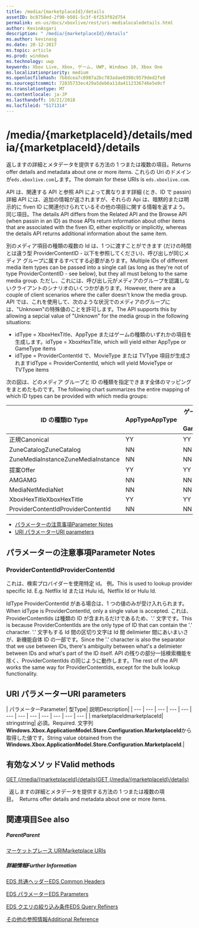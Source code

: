```yaml
---
title: /media/{marketplaceId}/details
assetID: bc8758ed-2f90-b501-5c3f-6f253f02d754
permalink: en-us/docs/xboxlive/rest/uri-medialocaledetails.html
author: KevinAsgari
description: " /media/{marketplaceId}/details"
ms.author: kevinasg
ms.date: 20-12-2017
ms.topic: article
ms.prod: windows
ms.technology: uwp
keywords: Xbox Live, Xbox, ゲーム, UWP, Windows 10, Xbox One
ms.localizationpriority: medium
ms.openlocfilehash: 7b8dcea7c0987a2bc783adae0398c9579ded2fe8
ms.sourcegitcommit: 72835733ec429a5deb6a11da4112336746e5e9cf
ms.translationtype: MT
ms.contentlocale: ja-JP
ms.lasthandoff: 10/21/2018
ms.locfileid: "5171314"
---
```

# <a name="mediamarketplaceiddetails"></a><span data-ttu-id="1d24d-104">/media/{marketplaceId}/details</span><span class="sxs-lookup"><span data-stu-id="1d24d-104">/media/{marketplaceId}/details</span></span>
<span data-ttu-id="1d24d-105">返しますの詳細とメタデータを提供する方法の 1 つまたは複数の項目。</span><span class="sxs-lookup"><span data-stu-id="1d24d-105">Returns offer details and metadata about one or more items.</span></span> <span data-ttu-id="1d24d-106">これらの Uri のドメインが`eds.xboxlive.com`します。</span><span class="sxs-lookup"><span data-stu-id="1d24d-106">The domain for these URIs is `eds.xboxlive.com`.</span></span>
 
<span data-ttu-id="1d24d-107">API は、関連する API と参照 API によって異なります詳細 (とき、ID で passin) 詳細 API には、追加の情報が返されますが、それらの Api は、暗黙的または明示的に fiven ID に関連付けられているその他の項目に関する情報を返すよう。同じ項目。</span><span class="sxs-lookup"><span data-stu-id="1d24d-107">The details API differs from the Related API and the Browse API (when passin in an ID) as those APIs return information about other items that are associated with the fiven ID, either explicitly or implicitly, whereas the details API returns additional information about the same item.</span></span>
 
<span data-ttu-id="1d24d-108">別のメディア項目の種類の複数の Id は、1 つに渡すことができます (だけの時間とは違う型 ProviderContentID - 以下を参照してください)、呼び出しが同じメディア グループに属するすべてする必要があります。</span><span class="sxs-lookup"><span data-stu-id="1d24d-108">Multiple IDs of different media item types can be passed into a single call (as long as they're not of type ProviderContentID - see below), but they all must belong to the same media group.</span></span> <span data-ttu-id="1d24d-109">ただし、これには、呼び出し元がメディアのグループを認識しないクライアントのシナリオのいくつかがあります。</span><span class="sxs-lookup"><span data-stu-id="1d24d-109">However, there are a couple of client scenarios where the caller doesn't know the media group.</span></span> <span data-ttu-id="1d24d-110">API では、これを使用して、次のような状況でのメディアのグループには、"Unknown"の特殊値のことを許可します。</span><span class="sxs-lookup"><span data-stu-id="1d24d-110">The API supports this by allowing a sepcial value of "Unknown" for the media group in the following situations:</span></span>
 
   * <span data-ttu-id="1d24d-111">idType = XboxHexTitle、AppType またはゲームの種類のいずれかの項目を生成します。</span><span class="sxs-lookup"><span data-stu-id="1d24d-111">idType = XboxHexTitle, which will yield either AppType or GameType items</span></span>
   * <span data-ttu-id="1d24d-112">idType = ProviderContentId で、MovieType または TVType 項目が生成されます</span><span class="sxs-lookup"><span data-stu-id="1d24d-112">idType = ProviderContentId, which will yield MovieType or TVType items</span></span>
  
<span data-ttu-id="1d24d-113">次の図は、どのメディア グループと ID の種類を指定できます全体のマッピングをまとめたものです。</span><span class="sxs-lookup"><span data-stu-id="1d24d-113">The following chart summarizes the entire mapping of which ID types can be provided with which media groups:</span></span>
 
| <span data-ttu-id="1d24d-114">ID の種類</span><span class="sxs-lookup"><span data-stu-id="1d24d-114">ID Type</span></span>| <span data-ttu-id="1d24d-115">AppType</span><span class="sxs-lookup"><span data-stu-id="1d24d-115">AppType</span></span>| <span data-ttu-id="1d24d-116">ゲームの種類</span><span class="sxs-lookup"><span data-stu-id="1d24d-116">GameType</span></span>| <span data-ttu-id="1d24d-117">MovieType</span><span class="sxs-lookup"><span data-stu-id="1d24d-117">MovieType</span></span>| <span data-ttu-id="1d24d-118">MusicArtistType</span><span class="sxs-lookup"><span data-stu-id="1d24d-118">MusicArtistType</span></span>| <span data-ttu-id="1d24d-119">MusicType</span><span class="sxs-lookup"><span data-stu-id="1d24d-119">MusicType</span></span>| <span data-ttu-id="1d24d-120">TVType</span><span class="sxs-lookup"><span data-stu-id="1d24d-120">TVType</span></span>| <span data-ttu-id="1d24d-121">WebVideoType</span><span class="sxs-lookup"><span data-stu-id="1d24d-121">WebVideoType</span></span>| <span data-ttu-id="1d24d-122">Unknown</span><span class="sxs-lookup"><span data-stu-id="1d24d-122">Unknown</span></span>| 
| --- | --- | --- | --- | --- | --- | --- | --- | --- | 
| <span data-ttu-id="1d24d-123">正規</span><span class="sxs-lookup"><span data-stu-id="1d24d-123">Canonical</span></span>| <span data-ttu-id="1d24d-124">Y</span><span class="sxs-lookup"><span data-stu-id="1d24d-124">Y</span></span>| <span data-ttu-id="1d24d-125">Y</span><span class="sxs-lookup"><span data-stu-id="1d24d-125">Y</span></span>| <span data-ttu-id="1d24d-126">Y</span><span class="sxs-lookup"><span data-stu-id="1d24d-126">Y</span></span>| <span data-ttu-id="1d24d-127">Y</span><span class="sxs-lookup"><span data-stu-id="1d24d-127">Y</span></span>| <span data-ttu-id="1d24d-128">Y</span><span class="sxs-lookup"><span data-stu-id="1d24d-128">Y</span></span>| <span data-ttu-id="1d24d-129">Y</span><span class="sxs-lookup"><span data-stu-id="1d24d-129">Y</span></span>| <span data-ttu-id="1d24d-130">Y</span><span class="sxs-lookup"><span data-stu-id="1d24d-130">Y</span></span>| <span data-ttu-id="1d24d-131">N</span><span class="sxs-lookup"><span data-stu-id="1d24d-131">N</span></span>| 
| <span data-ttu-id="1d24d-132">ZuneCatalog</span><span class="sxs-lookup"><span data-stu-id="1d24d-132">ZuneCatalog</span></span>| <span data-ttu-id="1d24d-133">N</span><span class="sxs-lookup"><span data-stu-id="1d24d-133">N</span></span>| <span data-ttu-id="1d24d-134">N</span><span class="sxs-lookup"><span data-stu-id="1d24d-134">N</span></span>| <span data-ttu-id="1d24d-135">Y</span><span class="sxs-lookup"><span data-stu-id="1d24d-135">Y</span></span>| <span data-ttu-id="1d24d-136">Y</span><span class="sxs-lookup"><span data-stu-id="1d24d-136">Y</span></span>| <span data-ttu-id="1d24d-137">Y</span><span class="sxs-lookup"><span data-stu-id="1d24d-137">Y</span></span>| <span data-ttu-id="1d24d-138">Y</span><span class="sxs-lookup"><span data-stu-id="1d24d-138">Y</span></span>| <span data-ttu-id="1d24d-139">N</span><span class="sxs-lookup"><span data-stu-id="1d24d-139">N</span></span>| <span data-ttu-id="1d24d-140">N</span><span class="sxs-lookup"><span data-stu-id="1d24d-140">N</span></span>| 
| <span data-ttu-id="1d24d-141">ZuneMediaInstance</span><span class="sxs-lookup"><span data-stu-id="1d24d-141">ZuneMediaInstance</span></span>| <span data-ttu-id="1d24d-142">N</span><span class="sxs-lookup"><span data-stu-id="1d24d-142">N</span></span>| <span data-ttu-id="1d24d-143">N</span><span class="sxs-lookup"><span data-stu-id="1d24d-143">N</span></span>| <span data-ttu-id="1d24d-144">Y</span><span class="sxs-lookup"><span data-stu-id="1d24d-144">Y</span></span>| <span data-ttu-id="1d24d-145">N</span><span class="sxs-lookup"><span data-stu-id="1d24d-145">N</span></span>| <span data-ttu-id="1d24d-146">Y</span><span class="sxs-lookup"><span data-stu-id="1d24d-146">Y</span></span>| <span data-ttu-id="1d24d-147">Y</span><span class="sxs-lookup"><span data-stu-id="1d24d-147">Y</span></span>| <span data-ttu-id="1d24d-148">N</span><span class="sxs-lookup"><span data-stu-id="1d24d-148">N</span></span>| <span data-ttu-id="1d24d-149">N</span><span class="sxs-lookup"><span data-stu-id="1d24d-149">N</span></span>| 
| <span data-ttu-id="1d24d-150">提案</span><span class="sxs-lookup"><span data-stu-id="1d24d-150">Offer</span></span>| <span data-ttu-id="1d24d-151">Y</span><span class="sxs-lookup"><span data-stu-id="1d24d-151">Y</span></span>| <span data-ttu-id="1d24d-152">Y</span><span class="sxs-lookup"><span data-stu-id="1d24d-152">Y</span></span>| <span data-ttu-id="1d24d-153">Y</span><span class="sxs-lookup"><span data-stu-id="1d24d-153">Y</span></span>| <span data-ttu-id="1d24d-154">N</span><span class="sxs-lookup"><span data-stu-id="1d24d-154">N</span></span>| <span data-ttu-id="1d24d-155">Y</span><span class="sxs-lookup"><span data-stu-id="1d24d-155">Y</span></span>| <span data-ttu-id="1d24d-156">Y</span><span class="sxs-lookup"><span data-stu-id="1d24d-156">Y</span></span>| <span data-ttu-id="1d24d-157">N</span><span class="sxs-lookup"><span data-stu-id="1d24d-157">N</span></span>| <span data-ttu-id="1d24d-158">N</span><span class="sxs-lookup"><span data-stu-id="1d24d-158">N</span></span>| 
| <span data-ttu-id="1d24d-159">AMG</span><span class="sxs-lookup"><span data-stu-id="1d24d-159">AMG</span></span>| <span data-ttu-id="1d24d-160">N</span><span class="sxs-lookup"><span data-stu-id="1d24d-160">N</span></span>| <span data-ttu-id="1d24d-161">N</span><span class="sxs-lookup"><span data-stu-id="1d24d-161">N</span></span>| <span data-ttu-id="1d24d-162">N</span><span class="sxs-lookup"><span data-stu-id="1d24d-162">N</span></span>| <span data-ttu-id="1d24d-163">N</span><span class="sxs-lookup"><span data-stu-id="1d24d-163">N</span></span>| <span data-ttu-id="1d24d-164">Y</span><span class="sxs-lookup"><span data-stu-id="1d24d-164">Y</span></span>| <span data-ttu-id="1d24d-165">N</span><span class="sxs-lookup"><span data-stu-id="1d24d-165">N</span></span>| <span data-ttu-id="1d24d-166">N</span><span class="sxs-lookup"><span data-stu-id="1d24d-166">N</span></span>| <span data-ttu-id="1d24d-167">N</span><span class="sxs-lookup"><span data-stu-id="1d24d-167">N</span></span>| 
| <span data-ttu-id="1d24d-168">MediaNet</span><span class="sxs-lookup"><span data-stu-id="1d24d-168">MediaNet</span></span>| <span data-ttu-id="1d24d-169">N</span><span class="sxs-lookup"><span data-stu-id="1d24d-169">N</span></span>| <span data-ttu-id="1d24d-170">N</span><span class="sxs-lookup"><span data-stu-id="1d24d-170">N</span></span>| <span data-ttu-id="1d24d-171">N</span><span class="sxs-lookup"><span data-stu-id="1d24d-171">N</span></span>| <span data-ttu-id="1d24d-172">N</span><span class="sxs-lookup"><span data-stu-id="1d24d-172">N</span></span>| <span data-ttu-id="1d24d-173">Y</span><span class="sxs-lookup"><span data-stu-id="1d24d-173">Y</span></span>| <span data-ttu-id="1d24d-174">N</span><span class="sxs-lookup"><span data-stu-id="1d24d-174">N</span></span>| <span data-ttu-id="1d24d-175">N</span><span class="sxs-lookup"><span data-stu-id="1d24d-175">N</span></span>| <span data-ttu-id="1d24d-176">N</span><span class="sxs-lookup"><span data-stu-id="1d24d-176">N</span></span>| 
| <span data-ttu-id="1d24d-177">XboxHexTitle</span><span class="sxs-lookup"><span data-stu-id="1d24d-177">XboxHexTitle</span></span>| <span data-ttu-id="1d24d-178">Y</span><span class="sxs-lookup"><span data-stu-id="1d24d-178">Y</span></span>| <span data-ttu-id="1d24d-179">Y</span><span class="sxs-lookup"><span data-stu-id="1d24d-179">Y</span></span>| <span data-ttu-id="1d24d-180">N</span><span class="sxs-lookup"><span data-stu-id="1d24d-180">N</span></span>| <span data-ttu-id="1d24d-181">N</span><span class="sxs-lookup"><span data-stu-id="1d24d-181">N</span></span>| <span data-ttu-id="1d24d-182">N</span><span class="sxs-lookup"><span data-stu-id="1d24d-182">N</span></span>| <span data-ttu-id="1d24d-183">N</span><span class="sxs-lookup"><span data-stu-id="1d24d-183">N</span></span>| <span data-ttu-id="1d24d-184">N</span><span class="sxs-lookup"><span data-stu-id="1d24d-184">N</span></span>| <span data-ttu-id="1d24d-185">Y</span><span class="sxs-lookup"><span data-stu-id="1d24d-185">Y</span></span>| 
| <span data-ttu-id="1d24d-186">ProviderContentId</span><span class="sxs-lookup"><span data-stu-id="1d24d-186">ProviderContentId</span></span>| <span data-ttu-id="1d24d-187">N</span><span class="sxs-lookup"><span data-stu-id="1d24d-187">N</span></span>| <span data-ttu-id="1d24d-188">N</span><span class="sxs-lookup"><span data-stu-id="1d24d-188">N</span></span>| <span data-ttu-id="1d24d-189">Y</span><span class="sxs-lookup"><span data-stu-id="1d24d-189">Y</span></span>| <span data-ttu-id="1d24d-190">N</span><span class="sxs-lookup"><span data-stu-id="1d24d-190">N</span></span>| <span data-ttu-id="1d24d-191">N</span><span class="sxs-lookup"><span data-stu-id="1d24d-191">N</span></span>| <span data-ttu-id="1d24d-192">Y</span><span class="sxs-lookup"><span data-stu-id="1d24d-192">Y</span></span>| <span data-ttu-id="1d24d-193">N</span><span class="sxs-lookup"><span data-stu-id="1d24d-193">N</span></span>| <span data-ttu-id="1d24d-194">Y</span><span class="sxs-lookup"><span data-stu-id="1d24d-194">Y</span></span>| 
 
  * [<span data-ttu-id="1d24d-195">パラメーターの注意事項</span><span class="sxs-lookup"><span data-stu-id="1d24d-195">Parameter Notes</span></span>](#ID4EEH)
  * [<span data-ttu-id="1d24d-196">URI パラメーター</span><span class="sxs-lookup"><span data-stu-id="1d24d-196">URI parameters</span></span>](#ID4EUH)
 
<a id="ID4EEH"></a>

 
## <a name="parameter-notes"></a><span data-ttu-id="1d24d-197">パラメーターの注意事項</span><span class="sxs-lookup"><span data-stu-id="1d24d-197">Parameter Notes</span></span>
 
<a id="ID4EIH"></a>

 
### <a name="providercontentid"></a><span data-ttu-id="1d24d-198">ProviderContentId</span><span class="sxs-lookup"><span data-stu-id="1d24d-198">ProviderContentId</span></span>
 
<span data-ttu-id="1d24d-199">これは、検索プロバイダーを使用特定 id。 例。</span><span class="sxs-lookup"><span data-stu-id="1d24d-199">This is used to lookup provider specific Id. E.g.</span></span> <span data-ttu-id="1d24d-200">Netflix Id または Hulu id。</span><span class="sxs-lookup"><span data-stu-id="1d24d-200">Netflix Id or Hulu Id.</span></span>
 
<span data-ttu-id="1d24d-201">IdType ProviderContentId がある場合は、1 つの値のみが受け入れられます。</span><span class="sxs-lookup"><span data-stu-id="1d24d-201">When idType is ProviderContentId, only a single value is accepted.</span></span> <span data-ttu-id="1d24d-202">これは、ProviderContentIds は種類の ID が含まれるだけであるため、'.' 文字です。</span><span class="sxs-lookup"><span data-stu-id="1d24d-202">This is because ProviderContentIds are the only type of ID that can contain the '.' character.</span></span> <span data-ttu-id="1d24d-203">'.' 文字もする Id 間の区切り文字は Id 間 delimieter 間にあいまいさが、新機能自体 ID の一部です。</span><span class="sxs-lookup"><span data-stu-id="1d24d-203">Since the '.' character is also the separator that we use between IDs, there's ambiguity between what's a delimieter between IDs and what's part of the ID itself.</span></span> <span data-ttu-id="1d24d-204">API の残りの部分一括検索機能を除く、ProviderContentIds の同じように動作します。</span><span class="sxs-lookup"><span data-stu-id="1d24d-204">The rest of the API works the same way for ProviderContentIds, except for the bulk lookup functionality.</span></span>
   
<a id="ID4EUH"></a>

 
## <a name="uri-parameters"></a><span data-ttu-id="1d24d-205">URI パラメーター</span><span class="sxs-lookup"><span data-stu-id="1d24d-205">URI parameters</span></span>
 
| <span data-ttu-id="1d24d-206">パラメーター</span><span class="sxs-lookup"><span data-stu-id="1d24d-206">Parameter</span></span>| <span data-ttu-id="1d24d-207">型</span><span class="sxs-lookup"><span data-stu-id="1d24d-207">Type</span></span>| <span data-ttu-id="1d24d-208">説明</span><span class="sxs-lookup"><span data-stu-id="1d24d-208">Description</span></span>| 
| --- | --- | --- | --- | --- | --- | --- | --- | --- | --- | --- | --- | 
| <span data-ttu-id="1d24d-209">marketplaceId</span><span class="sxs-lookup"><span data-stu-id="1d24d-209">marketplaceId</span></span>| <span data-ttu-id="1d24d-210">string</span><span class="sxs-lookup"><span data-stu-id="1d24d-210">string</span></span>| <span data-ttu-id="1d24d-211">必須。</span><span class="sxs-lookup"><span data-stu-id="1d24d-211">Required.</span></span> <span data-ttu-id="1d24d-212">文字列<b>Windows.Xbox.ApplicationModel.Store.Configuration.MarketplaceId</b>から取得した値です。</span><span class="sxs-lookup"><span data-stu-id="1d24d-212">String value obtained from the <b>Windows.Xbox.ApplicationModel.Store.Configuration.MarketplaceId</b>.</span></span>| 
  
<a id="ID4EWAAC"></a>

 
## <a name="valid-methods"></a><span data-ttu-id="1d24d-213">有効なメソッド</span><span class="sxs-lookup"><span data-stu-id="1d24d-213">Valid methods</span></span>

[<span data-ttu-id="1d24d-214">GET (/media/{marketplaceId}/details)</span><span class="sxs-lookup"><span data-stu-id="1d24d-214">GET (/media/{marketplaceId}/details)</span></span>](uri-medialocaledetailsget.md)

<span data-ttu-id="1d24d-215">&nbsp;&nbsp;返しますの詳細とメタデータを提供する方法の 1 つまたは複数の項目。</span><span class="sxs-lookup"><span data-stu-id="1d24d-215">&nbsp;&nbsp;Returns offer details and metadata about one or more items.</span></span> 
 
<a id="ID4EABAC"></a>

 
## <a name="see-also"></a><span data-ttu-id="1d24d-216">関連項目</span><span class="sxs-lookup"><span data-stu-id="1d24d-216">See also</span></span>
 
<a id="ID4ECBAC"></a>

 
##### <a name="parent"></a><span data-ttu-id="1d24d-217">Parent</span><span class="sxs-lookup"><span data-stu-id="1d24d-217">Parent</span></span> 

[<span data-ttu-id="1d24d-218">マーケットプレース URI</span><span class="sxs-lookup"><span data-stu-id="1d24d-218">Marketplace URIs</span></span>](atoc-reference-marketplace.md)

  
<a id="ID4EMBAC"></a>

 
##### <a name="further-information"></a><span data-ttu-id="1d24d-219">詳細情報</span><span class="sxs-lookup"><span data-stu-id="1d24d-219">Further Information</span></span> 

[<span data-ttu-id="1d24d-220">EDS 共通ヘッダー</span><span class="sxs-lookup"><span data-stu-id="1d24d-220">EDS Common Headers</span></span>](../../additional/edscommonheaders.md)

 [<span data-ttu-id="1d24d-221">EDS パラメーター</span><span class="sxs-lookup"><span data-stu-id="1d24d-221">EDS Parameters</span></span>](../../additional/edsparameters.md)

 [<span data-ttu-id="1d24d-222">EDS クエリの絞り込み条件</span><span class="sxs-lookup"><span data-stu-id="1d24d-222">EDS Query Refiners</span></span>](../../additional/edsqueryrefiners.md)

 [<span data-ttu-id="1d24d-223">その他の参照情報</span><span class="sxs-lookup"><span data-stu-id="1d24d-223">Additional Reference</span></span>](../../additional/atoc-xboxlivews-reference-additional.md)

   